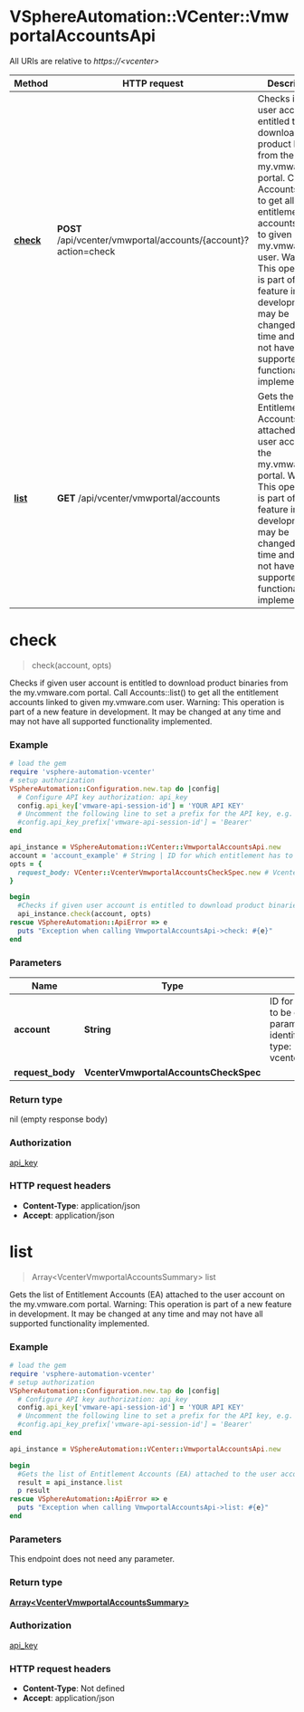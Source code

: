 # VSphereAutomation::VCenter::VmwportalAccountsApi

All URIs are relative to *https://&lt;vcenter&gt;*

Method | HTTP request | Description
------------- | ------------- | -------------
[**check**](VmwportalAccountsApi.md#check) | **POST** /api/vcenter/vmwportal/accounts/{account}?action&#x3D;check | Checks if given user account is entitled to download product binaries from the my.vmware.com portal. Call Accounts::list() to get all the entitlement accounts linked to given my.vmware.com user. Warning: This operation is part of a new feature in development. It may be changed at any time and may not have all supported functionality implemented.
[**list**](VmwportalAccountsApi.md#list) | **GET** /api/vcenter/vmwportal/accounts | Gets the list of Entitlement Accounts (EA) attached to the user account on the my.vmware.com portal. Warning: This operation is part of a new feature in development. It may be changed at any time and may not have all supported functionality implemented.


# **check**
> check(account, opts)

Checks if given user account is entitled to download product binaries from the my.vmware.com portal. Call Accounts::list() to get all the entitlement accounts linked to given my.vmware.com user. Warning: This operation is part of a new feature in development. It may be changed at any time and may not have all supported functionality implemented.

### Example
```ruby
# load the gem
require 'vsphere-automation-vcenter'
# setup authorization
VSphereAutomation::Configuration.new.tap do |config|
  # Configure API key authorization: api_key
  config.api_key['vmware-api-session-id'] = 'YOUR API KEY'
  # Uncomment the following line to set a prefix for the API key, e.g. 'Bearer' (defaults to nil)
  #config.api_key_prefix['vmware-api-session-id'] = 'Bearer'
end

api_instance = VSphereAutomation::VCenter::VmwportalAccountsApi.new
account = 'account_example' # String | ID for which entitlement has to be checked. The parameter must be an identifier for the resource type: vcenter.vmwportal.Account.
opts = {
  request_body: VCenter::VcenterVmwportalAccountsCheckSpec.new # VcenterVmwportalAccountsCheckSpec | 
}

begin
  #Checks if given user account is entitled to download product binaries from the my.vmware.com portal. Call Accounts::list() to get all the entitlement accounts linked to given my.vmware.com user. Warning: This operation is part of a new feature in development. It may be changed at any time and may not have all supported functionality implemented.
  api_instance.check(account, opts)
rescue VSphereAutomation::ApiError => e
  puts "Exception when calling VmwportalAccountsApi->check: #{e}"
end
```

### Parameters

Name | Type | Description  | Notes
------------- | ------------- | ------------- | -------------
 **account** | **String**| ID for which entitlement has to be checked. The parameter must be an identifier for the resource type: vcenter.vmwportal.Account. | 
 **request_body** | **VcenterVmwportalAccountsCheckSpec**|  | [optional] 

### Return type

nil (empty response body)

### Authorization

[api_key](../README.md#api_key)

### HTTP request headers

 - **Content-Type**: application/json
 - **Accept**: application/json



# **list**
> Array&lt;VcenterVmwportalAccountsSummary&gt; list

Gets the list of Entitlement Accounts (EA) attached to the user account on the my.vmware.com portal. Warning: This operation is part of a new feature in development. It may be changed at any time and may not have all supported functionality implemented.

### Example
```ruby
# load the gem
require 'vsphere-automation-vcenter'
# setup authorization
VSphereAutomation::Configuration.new.tap do |config|
  # Configure API key authorization: api_key
  config.api_key['vmware-api-session-id'] = 'YOUR API KEY'
  # Uncomment the following line to set a prefix for the API key, e.g. 'Bearer' (defaults to nil)
  #config.api_key_prefix['vmware-api-session-id'] = 'Bearer'
end

api_instance = VSphereAutomation::VCenter::VmwportalAccountsApi.new

begin
  #Gets the list of Entitlement Accounts (EA) attached to the user account on the my.vmware.com portal. Warning: This operation is part of a new feature in development. It may be changed at any time and may not have all supported functionality implemented.
  result = api_instance.list
  p result
rescue VSphereAutomation::ApiError => e
  puts "Exception when calling VmwportalAccountsApi->list: #{e}"
end
```

### Parameters
This endpoint does not need any parameter.

### Return type

[**Array&lt;VcenterVmwportalAccountsSummary&gt;**](VcenterVmwportalAccountsSummary.md)

### Authorization

[api_key](../README.md#api_key)

### HTTP request headers

 - **Content-Type**: Not defined
 - **Accept**: application/json



